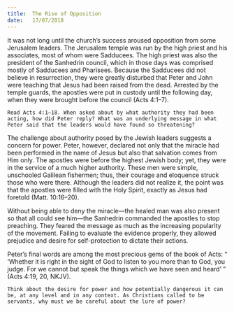 ```yaml
---
title:  The Rise of Opposition
date:   17/07/2018
---
```


It was not long until the church’s success aroused opposition from some Jerusalem leaders. The Jerusalem temple was run by the high priest and his associates, most of whom were Sadducees. The high priest was also the president of the Sanhedrin council, which in those days was comprised mostly of Sadducees and Pharisees. Because the Sadducees did not believe in resurrection, they were greatly disturbed that Peter and John were teaching that Jesus had been raised from the dead. Arrested by the temple guards, the apostles were put in custody until the following day, when they were brought before the council (Acts 4:1–7).

`Read Acts 4:1–18. When asked about by what authority they had been acting, how did Peter reply? What was an underlying message in what Peter said that the leaders would have found so threatening?`

The challenge about authority posed by the Jewish leaders suggests a concern for power. Peter, however, declared not only that the miracle had been performed in the name of Jesus but also that salvation comes from Him only. The apostles were before the highest Jewish body; yet, they were in the service of a much higher authority. These men were simple, unschooled Galilean fishermen; thus, their courage and eloquence struck those who were there. Although the leaders did not realize it, the point was that the apostles were filled with the Holy Spirit, exactly as Jesus had foretold (Matt. 10:16–20).

Without being able to deny the miracle—the healed man was also present so that all could see him—the Sanhedrin commanded the apostles to stop preaching. They feared the message as much as the increasing popularity of the movement. Failing to evaluate the evidence properly, they allowed prejudice and desire for self-protection to dictate their actions. 

Peter’s final words are among the most precious gems of the book of Acts: “ ‘Whether it is right in the sight of God to listen to you more than to God, you judge. For we cannot but speak the things which we have seen and heard’ ” (Acts 4:19, 20, NKJV).

`Think about the desire for power and how potentially dangerous it can be, at any level and in any context. As Christians called to be servants, why must we be careful about the lure of power?`